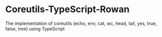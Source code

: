 # Coreutils-TypeScript-Rowan
The implementation of coreutils (echo, env, cat, wc, head, tail, yes, true, false, tree) using TypeScript
